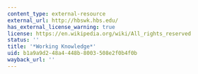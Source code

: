 ```yaml
---
content_type: external-resource
external_url: http://hbswk.hbs.edu/
has_external_license_warning: true
license: https://en.wikipedia.org/wiki/All_rights_reserved
status: ''
title: '*Working Knowledge*'
uid: b1a9a9d2-48a4-448b-8003-508e2f0b4f0b
wayback_url: ''
---
```

